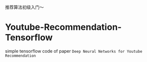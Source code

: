 推荐算法初级入门～

# Youtube-Recommendation-Tensorflow
simple tensorflow code of paper `Deep Neural Networks for Youtube Recommendation`
